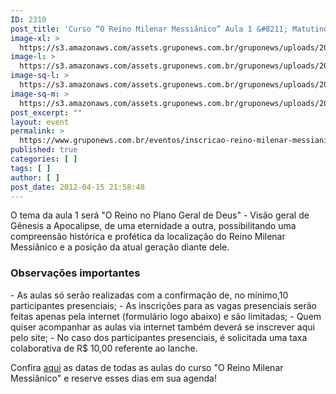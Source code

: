 ```yaml
---
ID: 2310
post_title: 'Curso “O Reino Milenar Messiânico” Aula 1 &#8211; Matutino'
image-xl: >
  https://s3.amazonaws.com/assets.gruponews.com.br/gruponews/uploads/2012/04/banner_rmma1.jpg
image-l: >
  https://s3.amazonaws.com/assets.gruponews.com.br/gruponews/uploads/2012/04/banner_rmma1.jpg
image-sq-l: >
  https://s3.amazonaws.com/assets.gruponews.com.br/gruponews/uploads/2012/04/banner_rmma1.jpg
image-sq-m: >
  https://s3.amazonaws.com/assets.gruponews.com.br/gruponews/uploads/2012/04/banner_rmma1-720x320.jpg
post_excerpt: ""
layout: event
permalink: >
  https://www.gruponews.com.br/eventos/inscricao-reino-milenar-messianico-aula-1-matutino-2
published: true
categories: [ ]
tags: [ ]
author: [ ]
post_date: 2012-04-15 21:58:48
---
```

O tema da aula 1 será "O Reino no Plano Geral de Deus" - Visão geral de Gênesis a Apocalipse, de uma eternidade a outra, possibilitando uma compreensão histórica e profética da localização do Reino Milenar Messiânico e a posição da atual geração diante dele.
<h3>Observações importantes</h3>
- As aulas só serão realizadas com a confirmação de, no mínimo,10 participantes presenciais;
- As inscrições para as vagas presenciais serão feitas apenas pela internet (formulário logo abaixo) e são limitadas;
- Quem quiser acompanhar as aulas via internet também deverá se inscrever aqui pelo site;
- No caso dos participantes presenciais, é solicitada uma taxa colaborativa de R$ 10,00 referente ao lanche.

Confira <a href="http://www.gruponews.com.br/2012/04/novidades-curso-rmm.html">aqui</a> as datas de todas as aulas do curso "O Reino Milenar Messiânico" e reserve esses dias em sua agenda!